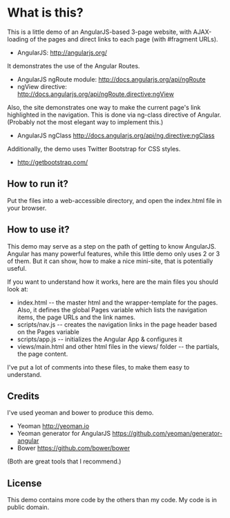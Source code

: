 # What is this?

This is a little demo of an AngularJS-based 3-page website, 
with AJAX-loading of the pages and direct links to each page 
(with #fragment URLs).

 * AngularJS: http://angularjs.org/

It demonstrates the use of the Angular Routes.

 * AngularJS ngRoute module: http://docs.angularjs.org/api/ngRoute
 * ngView directive: http://docs.angularjs.org/api/ngRoute.directive:ngView

Also, the site demonstrates one way to make the current page's
link highlighted in the navigation. This is done via ng-class
directive of Angular. (Probably not the most elegant way to 
implement this.)

 * AngularJS ngClass http://docs.angularjs.org/api/ng.directive:ngClass

Additionally, the demo uses Twitter Bootstrap for CSS styles.

 * http://getbootstrap.com/


## How to run it?

Put the files into a web-accessible directory, and open the 
index.html file in your browser.


## How to use it?

This demo may serve as a step on the path of getting to know 
AngularJS. Angular has many powerful features, while this 
little demo only uses 2 or 3 of them. But it can show, how to 
make a nice mini-site, that is potentially useful.

If you want to understand how it works, here are the main files 
you should look at:

 * index.html -- the master html and the wrapper-template for the pages. 
   Also, it defines the global Pages variable which lists the navigation items, 
   the page URLs and the link names.
 * scripts/nav.js -- creates the navigation links in the page header based on 
   the Pages variable
 * scripts/app.js -- initializes the Angular App & configures it
 * views/main.html and other html files in the views/ folder -- the 
   partials, the page content.

I've put a lot of comments into these files, to make them
easy to understand.


## Credits

I've used yeoman and bower to produce this demo.

 * Yeoman http://yeoman.io
 * Yeoman generator for AngularJS https://github.com/yeoman/generator-angular
 * Bower https://github.com/bower/bower

(Both are great tools that I recommend.)


## License

This demo contains more code by the others than my code. My code is in 
public domain.
